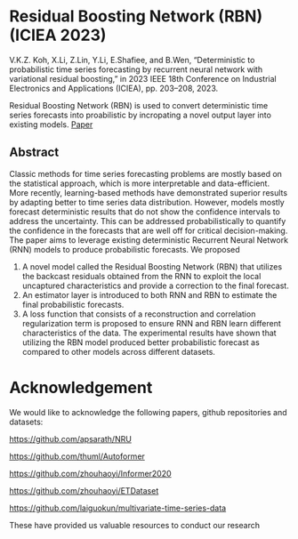 # Residual Boosting Network (RBN) (ICIEA 2023) 

V.K.Z. Koh, X.Li, Z.Lin, Y.Li, E.Shafiee, and B.Wen, “Deterministic to probabilistic time series forecasting by recurrent neural network with variational residual boosting,” in 2023 IEEE 18th Conference on Industrial Electronics and Applications (ICIEA), pp. 203–208, 2023. 

Residual Boosting Network (RBN) is used to convert deterministic time series forecasts into proabilistic by incropating a novel output layer into existing models. [Paper](https://ieeexplore.ieee.org/abstract/document/10241877)

## Abstract
Classic methods for time series forecasting problems are mostly based on the statistical approach, which is more interpretable and data-efficient. More recently, learning-based methods have demonstrated superior results by adapting better to time series data distribution. However, models mostly forecast deterministic results that do not show the confidence intervals to address the uncertainty. This can be addressed probabilistically to quantify the confidence in the forecasts that are well off for critical decision-making. The paper aims to leverage existing deterministic Recurrent Neural Network (RNN) models to produce probabilistic forecasts. We proposed 
1. A novel model called the Residual Boosting Network (RBN) that utilizes the backcast residuals obtained from the RNN to exploit the local uncaptured characteristics and provide a correction to the final forecast.
2. An estimator layer is introduced to both RNN and RBN to estimate the final probabilistic forecasts. 
3. A loss function that consists of a reconstruction and correlation regularization term is proposed to ensure RNN and RBN learn different characteristics of the data. The experimental results have shown that utilizing the RBN model produced better probabilistic forecast as compared to other models across different datasets.


# Acknowledgement
We would like to acknowledge the following papers, github repositories and datasets:

https://github.com/apsarath/NRU

https://github.com/thuml/Autoformer

https://github.com/zhouhaoyi/Informer2020

https://github.com/zhouhaoyi/ETDataset

https://github.com/laiguokun/multivariate-time-series-data

These have provided us valuable resources to conduct our research
